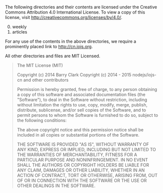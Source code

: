 The following directories and their contents are licensed under the Creative Commons Attribution 4.0 International License. To view a copy of this license, visit http://creativecommons.org/licenses/by/4.0/.

0. weekly
0. articles

For any use of the contents in the above directories, we require a prominently placed link to http://cn.iojs.org.

All other directories and files are MIT Licensed.

> The MIT License (MIT)
>
> Copyright (c) 2014 Barry Clark
> Copyright (c) 2014 - 2015 nodejs/iojs-cn and other contributors
>
> Permission is hereby granted, free of charge, to any person obtaining a copy of
> this software and associated documentation files (the "Software"), to deal in
> the Software without restriction, including without limitation the rights to
> use, copy, modify, merge, publish, distribute, sublicense, and/or sell copies of
> the Software, and to permit persons to whom the Software is furnished to do so,
> subject to the following conditions:
>
> The above copyright notice and this permission notice shall be included in all
> copies or substantial portions of the Software.
>
> THE SOFTWARE IS PROVIDED "AS IS", WITHOUT WARRANTY OF ANY KIND, EXPRESS OR
> IMPLIED, INCLUDING BUT NOT LIMITED TO THE WARRANTIES OF MERCHANTABILITY, FITNESS
> FOR A PARTICULAR PURPOSE AND NONINFRINGEMENT. IN NO EVENT SHALL THE AUTHORS OR
> COPYRIGHT HOLDERS BE LIABLE FOR ANY CLAIM, DAMAGES OR OTHER LIABILITY, WHETHER
> IN AN ACTION OF CONTRACT, TORT OR OTHERWISE, ARISING FROM, OUT OF OR IN
> CONNECTION WITH THE SOFTWARE OR THE USE OR OTHER DEALINGS IN THE SOFTWARE.
